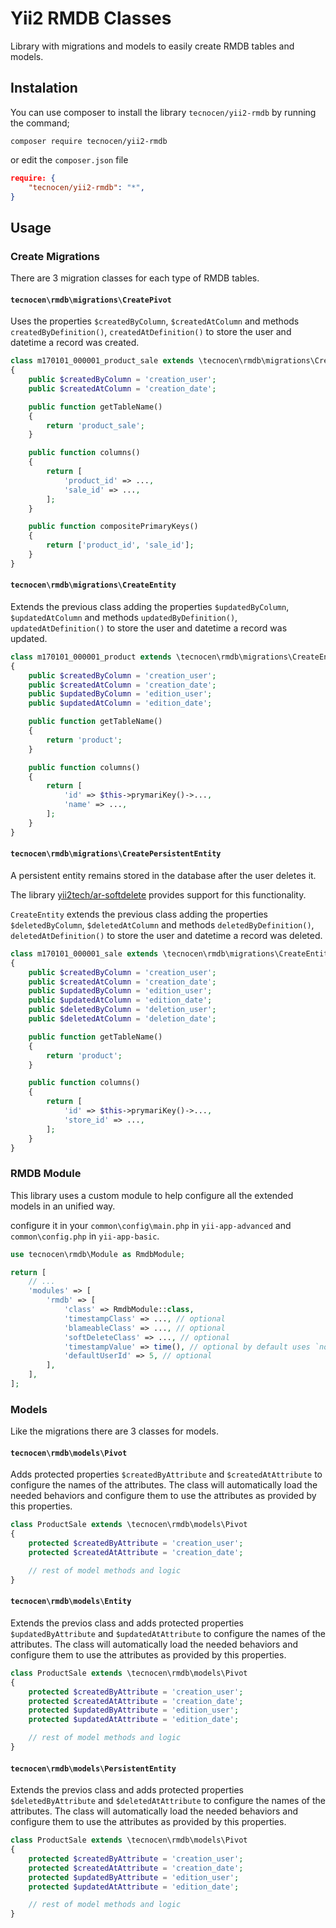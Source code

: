 Yii2 RMDB Classes
=================

Library with migrations and models to easily create RMDB tables and models.

Instalation
-----------

You can use composer to install the library `tecnocen/yii2-rmdb` by running the
command;

`composer require tecnocen/yii2-rmdb`

or edit the `composer.json` file

```json
require: {
    "tecnocen/yii2-rmdb": "*",
}
```

Usage
-----

### Create Migrations

There are 3 migration classes for each type of RMDB tables.

#### `tecnocen\rmdb\migrations\CreatePivot`

Uses the properties  `$createdByColumn`, `$createdAtColumn` and methods
`createdByDefinition()`, `createdAtDefinition()` to store the user and datetime
a record was created.

```php
class m170101_000001_product_sale extends \tecnocen\rmdb\migrations\CreatePivot
{
    public $createdByColumn = 'creation_user';
    public $createdAtColumn = 'creation_date';

    public function getTableName()
    {
        return 'product_sale';
    }

    public function columns()
    {
        return [
            'product_id' => ...,
            'sale_id' => ...,
        ];
    }

    public function compositePrimaryKeys()
    {
        return ['product_id', 'sale_id'];
    }
}
```

#### `tecnocen\rmdb\migrations\CreateEntity`

Extends the previous class adding the properties  `$updatedByColumn`,
`$updatedAtColumn` and methods `updatedByDefinition()`, `updatedAtDefinition()`
to store the user and datetime a record was updated.

```php
class m170101_000001_product extends \tecnocen\rmdb\migrations\CreateEntity
{
    public $createdByColumn = 'creation_user';
    public $createdAtColumn = 'creation_date';
    public $updatedByColumn = 'edition_user';
    public $updatedAtColumn = 'edition_date';

    public function getTableName()
    {
        return 'product';
    }

    public function columns()
    {
        return [
            'id' => $this->prymariKey()->...,
            'name' => ...,
        ];
    }
}
```

#### `tecnocen\rmdb\migrations\CreatePersistentEntity`

A persistent entity remains stored in the database after the user deletes it.

The library [yii2tech/ar-softdelete](https://github.com/yii2tech/ar-softdelete)
provides support for this functionality.

`CreateEntity` extends  the previous class adding the properties
`$deletedByColumn`, `$deletedAtColumn` and methods `deletedByDefinition()`,
`deletedAtDefinition()` to store the user and datetime a record was deleted.

```php
class m170101_000001_sale extends \tecnocen\rmdb\migrations\CreateEntity
{
    public $createdByColumn = 'creation_user';
    public $createdAtColumn = 'creation_date';
    public $updatedByColumn = 'edition_user';
    public $updatedAtColumn = 'edition_date';
    public $deletedByColumn = 'deletion_user';
    public $deletedAtColumn = 'deletion_date';

    public function getTableName()
    {
        return 'product';
    }

    public function columns()
    {
        return [
            'id' => $this->prymariKey()->...,
            'store_id' => ...,
        ];
    }
}
```

### RMDB Module

This library uses a custom module to help configure all the extended models
in an unified way.

configure it in your `common\config\main.php` in `yii-app-advanced` and
`common\config.php` in `yii-app-basic`.

```php
use tecnocen\rmdb\Module as RmdbModule;

return [
    // ...
    'modules' => [
        'rmdb' => [
            'class' => RmdbModule::class,
            'timestampClass' => ..., // optional
            'blameableClass' => ..., // optional
            'softDeleteClass' => ..., // optional
            'timestampValue' => time(), // optional by default uses `now()`
            'defaultUserId' => 5, // optional
        ],
    ],
];
```

### Models

Like the migrations there are 3 classes for models.

#### `tecnocen\rmdb\models\Pivot`

Adds protected properties `$createdByAttribute` and `$createdAtAttribute` to
configure the names of the attributes. The class will automatically load the
needed behaviors and configure them to use the attributes as provided by this
properties.

```php
class ProductSale extends \tecnocen\rmdb\models\Pivot
{
    protected $createdByAttribute = 'creation_user';
    protected $createdAtAttribute = 'creation_date';

    // rest of model methods and logic
}
```

#### `tecnocen\rmdb\models\Entity`

Extends the previos class and adds protected properties `$updatedByAttribute`
and `$updatedAtAttribute` to configure the names of the attributes. The class
will automatically load the needed behaviors and configure them to use the
attributes as provided by this properties.

```php
class ProductSale extends \tecnocen\rmdb\models\Pivot
{
    protected $createdByAttribute = 'creation_user';
    protected $createdAtAttribute = 'creation_date';
    protected $updatedByAttribute = 'edition_user';
    protected $updatedAtAttribute = 'edition_date';

    // rest of model methods and logic
}
```

#### `tecnocen\rmdb\models\PersistentEntity`

Extends the previos class and adds protected properties `$deletedByAttribute`
and `$deletedAtAttribute` to configure the names of the attributes. The class
will automatically load the needed behaviors and configure them to use the
attributes as provided by this properties.

```php
class ProductSale extends \tecnocen\rmdb\models\Pivot
{
    protected $createdByAttribute = 'creation_user';
    protected $createdAtAttribute = 'creation_date';
    protected $updatedByAttribute = 'edition_user';
    protected $updatedAtAttribute = 'edition_date';

    // rest of model methods and logic
}
```

